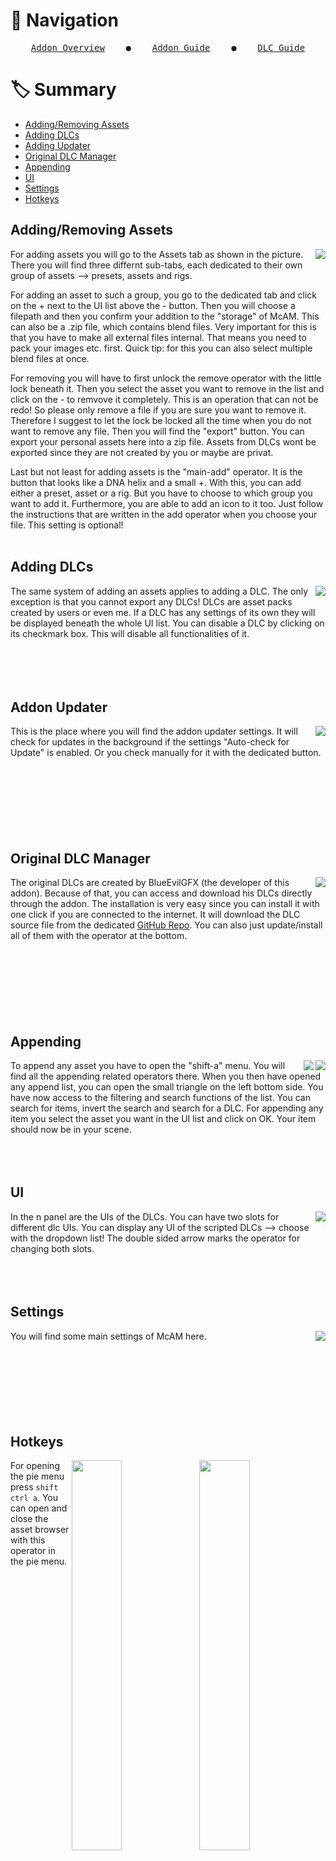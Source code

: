 # 🧭 Navigation
<div align="center">
    <pre><a href="README.md">Addon Overview</a>    ●    <a href="addon_guide.md">Addon Guide</a>    ●    <a href="dlc_guide.md">DLC Guide</a></pre>
</div> 

# 🏷 Summary
* [Adding/Removing Assets](#addingremoving-assets)
* [Adding DLCs](#adding-dlcs)
* [Adding Updater](#addon-updater)
* [Original DLC Manager](#original-dlc-manager)
* [Appending](#appending)
* [UI](#ui)
* [Settings](#settings)
* [Hotkeys](#hotkeys)

## Adding/Removing Assets
<img align="right" src="./visuals/preferences_assets.png">

For adding assets you will go to the Assets tab as shown in the picture. There you will find three differnt sub-tabs, each dedicated to their own group of assets --> presets, assets and rigs.

For adding an asset to such a group, you go to the dedicated tab and click on the + next to the UI list above the - button. Then you will choose a filepath and then you confirm your addition to the "storage" of McAM. This can also be a .zip file, which contains blend files. Very important for this is that you have to make all external files internal. That means you need to pack your images etc. first. Quick tip: for this you can also select multiple blend files at once.

For removing you will have to first unlock the remove operator with the little lock beneath it. Then you select the asset you want to remove in the list and click on the - to remvove it completely. This is an operation that can not be redo! So please only remove a file if you are sure you want to remove it. Therefore I suggest to let the lock be locked all the time when you do not want to remove any file. Then you will find the "export" button. You can export your personal assets here into a zip file. Assets from DLCs wont be exported since they are not created by you or maybe are privat.

Last but not least for adding assets is the "main-add" operator. It is the button that looks like a DNA helix and a small +. With this, you can add either a preset, asset or a rig. But you have to choose to which group you want to add it. Furthermore, you are able to add an icon to it too. Just follow the instructions that are written in the add operator when you choose your file. This setting is optional!
<br/><br/>

## Adding DLCs
<img align="right" src="./visuals/preferences_dlcs.png">

The same system of adding an assets applies to adding a DLC. The only exception is that you cannot export any DLCs! DLCs are asset packs created by users or even me. If a DLC has any settings of its own they will be displayed beneath the whole UI list. You can disable a DLC by clicking on its checkmark box. This will disable all functionalities of it.  
<br/><br/>
<br/><br/>

## Addon Updater
<img align="right" src="./visuals/preferences_online_1.png">

This is the place where you will find the addon updater settings. It will check for updates in the background if the settings "Auto-check for Update" is enabled. Or you check manually for it with the dedicated button.
<br/><br/>
<br/><br/>
<br/><br/>
<br/><br/>

## Original DLC Manager
<img align="right" src="./visuals/preferences_online_2.png">

The original DLCs are created by BlueEvilGFX (the developer of this addon). Because of that, you can access and download his DLCs directly through the addon. The installation is very easy since you can install it with one click if you are connected to the internet. It will download the DLC source file from the dedicated [GitHub Repo](https://github.com/BlueEvilGFX/McAM-DLCs).
You can also just update/install all of them with the operator at the bottom.
<br/><br/>
<br/><br/>
<br/><br/>
<br/><br/>

## Appending
<img align="right" src="./visuals/appending_menu.png">
<img align="right" src="./visuals/appending.png">

To append any asset you have to open the "shift-a" menu. You will find all the appending related operators there.
When you then have opened any append list, you can open the small triangle on the left bottom side. You have now access to the filtering and search functions of the list. You can search for items, invert the search and search for a DLC. For appending any item you select the asset you want in the UI list and click on OK. Your item should now be in your scene.
<br/><br/>
<br/><br/>

## UI
<img align="right" src="./visuals/n_panel.png">

In the n panel are the UIs of the DLCs. You can have two slots for different dlc UIs. You can display any UI of the scripted DLCs --> choose with the dropdown list! The double sided arrow marks the operator for changing both slots.
<br/><br/>
<br/><br/>

## Settings
<img align="right" src="./visuals/preferences_settings.png">

You will find some main settings of McAM here.
<br/><br/>
<br/><br/>
<br/><br/>
<br/><br/>

## Hotkeys
<img align="right" src="./visuals/hotkey_menu.png" width=40% height=40%>
<img align="right" src="./visuals/asset_browser.gif" width=40% height=40%>

For opening the pie menu press `shift ctrl a`.
You can open and close the asset browser with this operator in the pie menu.
